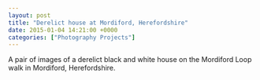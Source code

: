```yaml
---
layout: post
title: "Derelict house at Mordiford, Herefordshire"
date: 2015-01-04 14:21:00 +0000
categories: ["Photography Projects"]
---
```


A pair of images of a derelict black and white house on the Mordiford Loop walk in Mordiford, Herefordshire.

<figure class="wp-block-gallery alignleft has-nested-images columns-2 is-cropped"><figure class="wp-block-image size-medium"><a href="{{ site.baseurl }}/wp-content/uploads/2022/12/dsc_0026_16339765756_o-scaled.jpg"><img src="https://www.circleseven.co.uk/wp-content/uploads/2022/12/dsc_0026_16339765756_o-199x300.jpg" alt="" class="wp-image-172"/></a></figure>

<figure class="wp-block-image size-medium"><a href="{{ site.baseurl }}/wp-content/uploads/2022/12/dsc_0025_16178123268_o-scaled.jpg"><img src="https://www.circleseven.co.uk/wp-content/uploads/2022/12/dsc_0025_16178123268_o-300x214.jpg" alt="" class="wp-image-173"/></a></figure>
</figure>
